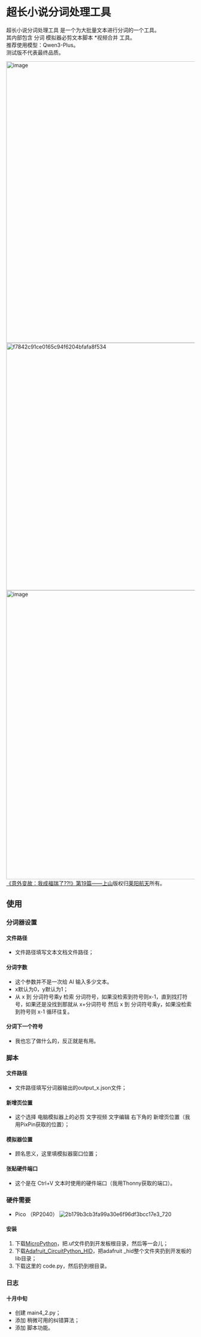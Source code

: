 # 超长小说分词处理工具
超长小说分词处理工具 是一个为大批量文本进行分词的一个工具。<br/>
其内部包含 分词 模拟器必剪文本脚本 *视频合并 工具。<br/>
推荐使用模型：Qwen3-Plus。<br/>
测试版不代表最终品质。



<img width="1282" height="752" alt="image" src="https://github.com/user-attachments/assets/6c5512a8-c100-4c59-8a8c-02ec1f8870b9" /><br/>
<img width="1252" height="661" alt="f7842c91ce0165c94f6204bfafa8f534" src="https://github.com/user-attachments/assets/5d2c66f9-2358-45d8-8098-a12d681dd694" /><br/>
<img width="556" height="772" alt="image" src="https://github.com/user-attachments/assets/6f54fbeb-3969-48e9-be1f-5dc53b04e004" /><br/>
[《意外变故：我成福瑞了??!》第19篇——上山](https://www.bilibili.com/opus/1125448299663327270)版权归[莱阳航天](https://space.bilibili.com/3537122694793391)所有。


## 使用
### 分词器设置
#### 文件路径
- 文件路径填写文本文档文件路径；
#### 分词字数
- 这个参数并不是一次给 AI 输入多少文本。
- x默认为0，y默认为1；
- 从 x 到 分词符号乘y 检索 分词符号，如果没检索到符号则x-1，直到找打符号，如果还是没找到那就从 x+分词符号 然后 x 到 分词符号乘y，如果没检索到符号则 x-1 循环往复。
#### 分词下一个符号
- 我也忘了做什么的，反正就是有用。

### 脚本
#### 文件路径
- 文件路径填写分词器输出的output_x.json文件；
#### 新增页位置
- 这个选择 电脑模拟器上的必剪 文字视频 文字编辑 右下角的 新增页位置（我用PixPin获取的位置）；
#### 模拟器位置
- 顾名思义，这里填模拟器窗口位置；
#### 张贴硬件端口
- 这个是在 Ctrl+V 文本时使用的硬件端口（我用Thonny获取的端口）。

### 硬件需要
- Pico （RP2040）
![2b179b3cb3fa99a30e6f96df3bcc17e3_720](https://github.com/user-attachments/assets/535574c0-8774-401f-82b5-10d06d97b522)

#### 安装
1. 下载[MicroPython](https://micropython.org/download/RPI_PICO)，把.uf文件扔到开发板根目录，然后等一会儿；
2. 下载[Adafruit_CircuitPython_HID](https://github.com/adafruit/Adafruit_CircuitPython_HID)，把adafruit _hid整个文件夹扔到开发板的lib目录；
3. 下载这里的 code.py，然后扔到根目录。

### 日志
#### 十月中旬
- 创建 main4_2.py；
- 添加 稍微可用的纠错算法；
- 添加 脚本功能。
